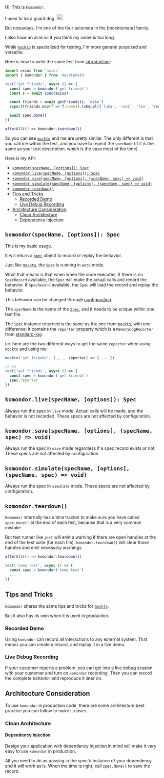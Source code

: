 Hi, This is `komondor`.

<!-- markdownlint-disable-next-line -->
I used to be a guard dog. <img src="/mocktomata/img/komondor.jpg" alt="komondor" width="20"/>

But nowadays, I'm one of the four automata in the [mocktomata] family.

I also have an alias `kd` if you think my name is too long.

While [`mockto`] is specialized for testing,
I'm more general purposed and versatile.

Here is how to write the same test from [introduction]:

```ts
import axios from 'axios'
import { komondor } from 'mocktomata'

test('get friends', async () => {
  const spec = komondor('get friends')
  const s = await spec(axios)

  const friends = await getFriends(s, 'miku')
  expect(friends.map(f => f.name)).toEqual(['luka', 'rumi', 'len', 'ren'])

  await spec.done()
})

afterAll(() => komondor.teardown())
```

So you can see [`mockto`] and me are pretty similar.
The only different is that you call me within the test,
and you have to repeat the `specName` (if it is the same as your test description,
which is the case most of the time).

Here is my API:

- [`komondor(specName, [options]): Spec`](#komondorspecname-options-spec)
- [`komondor.live(specName, [options]): Spec`](#komondorlivespecname-options-spec)
- [`komondor.save(specName, [options], (specName, spec) => void)`](#komondorsavespecname-options-specname-spec--void)
- [`komondor.simulate(specName, [options], (specName, spec) => void)`](#komondorsimulatespecname-options-specname-spec--void)
- [`komondor.teardown()`](#komondorteardown)
- [Tips and Tricks](#tips-and-tricks)
  - [Recorded Demo](#recorded-demo)
  - [Live Debug Recording](#live-debug-recording)
- [Architecture Consideration](#architecture-consideration)
  - [Clean Architecture](#clean-architecture)
  - [Dependency Injection](#dependency-injection)

## `komondor(specName, [options]): Spec`

This is my basic usage.

It will return a [`spec`](./spec.md) object to record or replay the behavior.

Just like [`mockto`], the `Spec` is running in `auto` mode.

What that means is that when when the code executes,
if there is no `SpecRecord` available,
the `Spec` will make the actual calls and record the behavior.
If `SpecRecord` available, the `Spec` will load the record and replay the behavior.

This behavior can be changed through [configuration].

The `specName` is the name of the [`Spec`],
and it needs to be unique within one test file.

The `Spec` instance returned is the same as the one from [`mockto`],
with one difference: it contains the `reporter` property which is a `MemoryLogReporter` from [standard-log].

i.e. here are the two different ways to get the same `reporter` when using [`mockto`] and using me:

```ts
mockto('get friends', (_, _, reporter) => { ... })

// vs
test('get friends', async () => {
  const spec = komondor('get friends')
  spec.reporter
})
```

## `komondor.live(specName, [options]): Spec`

Always run the spec in `live` mode.
Actual calls will be made, and the behavior is not recorded.
These specs are not affected by configuration.

## `komondor.save(specName, [options], (specName, spec) => void)`

Always run the spec in `save` mode regardless if a spec record exists or not.
These specs are not affected by configuration.

## `komondor.simulate(specName, [options], (specName, spec) => void)`

Always run the spec in `simulate` mode.
These specs are not affected by configuration.

## `komondor.teardown()`

`komondor` internally has a time tracker to make sure you have called `spec.done()` at the end of each test,
because that is a very common mistake.

But test runner like `jest` will emit a warning if there are open handles at the end of the test suite (for each file).
`komondor.teardown()` will clear those handles and emit necessary warnings.

```ts
afterAll(() => komondor.teardown())

test('some test', async () => {
  const spec = komondor('some test')
  ...
})
```

## Tips and Tricks

`komondor` shares the same tips and tricks for [`mockto`](./mockto.md#tips-and-tricks).

But it also has its own when it is used in production.

### Recorded Demo

Using `komondor` can record all interactions to any external system.
That means you can create a record, and replay it in a live demo.

### Live Debug Recording

If your customer reports a problem,
you can get into a live debug session with your customer and turn on `komondor` recording.
Then you can record the complete behavior and reproduce it later on.

## Architecture Consideration

To use `komondor` in production code,
there are some architecture best practice you can follow to make it easier.

### Clean Architecture

#### Dependency Injection

Design your application with dependency injection in mind will make it very easy to use `komondor` in production.

All you need to do as passing in the spec'd instance of your dependency, and it will work as is.
When the time is right, call `spec.done()` to save the record.

[introduction]: ./introduction.md
[`mockto`]: ./mockto.md
[configuration]: ./configuration.md
[standard-log]: https://github.com/unional/standard-log
[`Spec`]: ./spec.md
